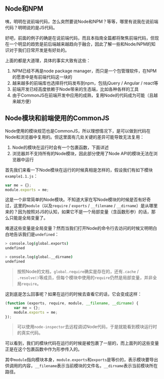 ## Node和NPM

咦，明明在说前端代码，怎么突然要说Node和NPM？等等，哪里有说我在说前端代码？明明说的是JS代码。

好吧，前面的例子的确是在说前端代码，而且本指南全篇都将聚焦前端代码，但现在一个明显的趋势是前后端越来越趋向于融合，因此了解一些和Node/NPM的知识对于我们日常开发是有好处的。

上面的都是大道理，具体的事实大致有这些：

1. NPM已经不再是node package manager，而只是一个包管理软件，在NPM的愿景中是有前端代码这一块的
2. 越来越多的前端库也选择将代码发布到npm，包括jQuery / Angular / react等
3. 前端开发已经高度依赖于Node带来的生态端，比如各种各样的工具
4. 由于CommonJS在前端开发中应用的成熟，复用Node的代码成为可能（且越来越方便）

## Node模块和前端使用的CommonJS

Node使用的模块规范也是CommonJS，所以理想情况下，是可以做到代码在Node和浏览器中复用的。但这里面有几处关键的差异可能导致无法复用：

1. Node的模块在运行时会有一个包裹函数，下面详述
2. 浏览器并不支持所有的Node模块，因此部分使用了Node API的模块无法在浏览器中运行

首先我们来看一下Node模块在运行的时候真相是怎样的，假设我们有如下模块`example1.1.js`：

```javascript
var me = {};
module.exports = me;
```

这是一个非常简单的Node模块。不知道大家在写Node模块的时候是否有好奇过，这里的`module`（以及`require` / `exports` / `__filename` / `__dirname`）是从哪里来的？因为按照对JS的认知，如果它不是一个局部变量（含函数形参）的话，那么只能是全局变量了。

难道这些变量是全局变量？然而当我们打开Node的命令行去访问的时候又明明白白地告诉我们是`undefined`：

```sh
> console.log(global.exports)
undefined

> console.log(global.__dirname)
undefined

```

> 按照Node的文档，`global.require`确实是存在的，还有`.cache` / `.resolve()`等成员，但每个模块中使用的`require`仍然是局部变量，并非全局`require`。

这到底是怎么回事呢？如果在运行的时候去查看它的话，它会变成这样：

```javascript
(function (exports, require, module, __filename, __dirname) {
    var me = {};
    module.exports = me;
});
```

> 可以使用`node-inspector`去远程调试Node代码，于是就能看到模块运行时的真实代码。

可以看到，我们的模块代码在运行的时候是被包裹了一层的，而上面列的这些变量正是在这个包裹函数中作为形参传入的。

其中`module`指向模块本身，`module.exports`和`exports`是等价的，表示模块要导出供调用的内容，`__filename`表示当前模块的文件名，`__dirname`表示当前模块所在路径。

